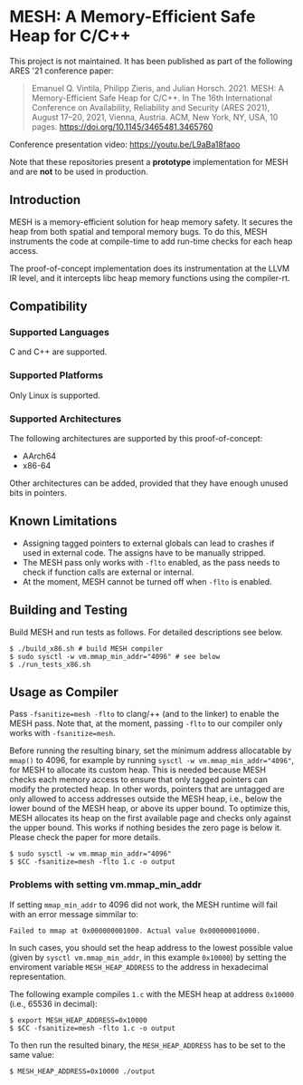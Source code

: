 # MESH: A Memory-Efficient Safe Heap for C/C++

This project is not maintained. It has been published as part of the following ARES '21 conference paper:

> Emanuel Q. Vintila, Philipp Zieris, and Julian Horsch. 2021. MESH: A
> Memory-Efficient Safe Heap for C/C++. In The 16th International Conference
> on Availability, Reliability and Security (ARES 2021), August 17–20, 2021,
> Vienna, Austria. ACM, New York, NY, USA, 10 pages. https://doi.org/10.1145/3465481.3465760

Conference presentation video: https://youtu.be/L9aBa18faoo

Note that these repositories present a **prototype** implementation for MESH 
and are **not** to be used in production.

## Introduction
MESH is a memory-efficient solution for heap memory safety. It secures the heap from both
spatial and temporal memory bugs. To do this, MESH instruments the code at compile-time to add 
run-time checks for each heap access.

The proof-of-concept implementation does its instrumentation at the LLVM IR level, and it intercepts
libc heap memory functions using the compiler-rt. 

## Compatibility

### Supported Languages

C and C++ are supported.

### Supported Platforms

Only Linux is supported.

### Supported Architectures

The following architectures are supported by this proof-of-concept:

* AArch64
* x86-64 

Other architectures can be added, provided that they have enough unused bits in pointers.

## Known Limitations

- Assigning tagged pointers to external globals can lead to crashes if used in external code. The assigns have to be manually stripped.
- The MESH pass only works with `-flto` enabled, as the pass needs to check if function calls are external or internal.
- At the moment, MESH cannot be turned off when `-flto` is enabled.

## Building and Testing

Build MESH and run tests as follows. For detailed descriptions see below.

```console
$ ./build_x86.sh # build MESH compiler
$ sudo sysctl -w vm.mmap_min_addr="4096" # see below
$ ./run_tests_x86.sh
```

## Usage as Compiler

Pass `-fsanitize=mesh -flto` to clang/++ (and to the linker) to enable the MESH pass.
Note that, at the moment, passing `-flto` to our compiler only works with `-fsanitize=mesh`.

Before running the resulting binary, set the minimum address allocatable by `mmap()` to 4096, for example by running 
`sysctl -w vm.mmap_min_addr="4096"`, for MESH to allocate its custom heap.
This is needed because MESH checks each memory access to ensure that only tagged pointers can modify the protected heap.
In other words, pointers that are untagged are only allowed to access addresses outside the MESH heap, i.e., below the lower bound of
the MESH heap, or above its upper bound. To optimize this, MESH allocates its heap on the first available page and checks only against the upper bound.
This works if nothing besides the zero page is below it. Please check the paper for more details.

```console
$ sudo sysctl -w vm.mmap_min_addr="4096"
$ $CC -fsanitize=mesh -flto 1.c -o output
```

### Problems with setting vm.mmap_min_addr

If setting `mmap_min_addr` to 4096 did not work, the MESH runtime will fail with an error message simmilar to:
```
Failed to mmap at 0x000000001000. Actual value 0x000000010000.
```

In such cases, you should set the heap address to the lowest possible value (given by `sysctl vm.mmap_min_addr`, in this example `0x10000`) by setting the
enviroment variable `MESH_HEAP_ADDRESS` to the address in hexadecimal representation.

The following example compiles `1.c` with the MESH heap at address `0x10000` (i.e., 65536 in decimal):
```console
$ export MESH_HEAP_ADDRESS=0x10000
$ $CC -fsanitize=mesh -flto 1.c -o output
```

To then run the resulted binary, the `MESH_HEAP_ADDRESS` has to be set to the same value:
```console
$ MESH_HEAP_ADDRESS=0x10000 ./output
```
